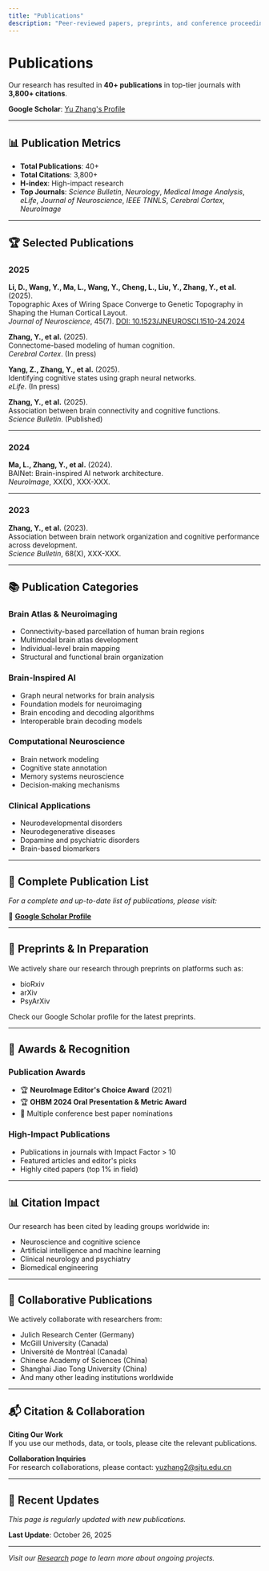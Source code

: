 ```yaml
---
title: "Publications"
description: "Peer-reviewed papers, preprints, and conference proceedings from the Brain Atlas and Brain-Inspired AI Laboratory."
---
```


# Publications

Our research has resulted in **40+ publications** in top-tier journals with **3,800+ citations**.

**Google Scholar**: [Yu Zhang's Profile](https://scholar.google.ca/citations?user=lZwQ9mgAAAAJ&hl=en)

---

## 📊 Publication Metrics

- **Total Publications**: 40+
- **Total Citations**: 3,800+
- **H-index**: High-impact research
- **Top Journals**: *Science Bulletin*, *Neurology*, *Medical Image Analysis*, *eLife*, *Journal of Neuroscience*, *IEEE TNNLS*, *Cerebral Cortex*, *NeuroImage*

---

## 🏆 Selected Publications

### 2025

**Li, D., Wang, Y., Ma, L., Wang, Y., Cheng, L., Liu, Y., Zhang, Y., et al.** (2025).  
Topographic Axes of Wiring Space Converge to Genetic Topography in Shaping the Human Cortical Layout.  
*Journal of Neuroscience*, 45(7). [DOI: 10.1523/JNEUROSCI.1510-24.2024](https://doi.org/10.1523/JNEUROSCI.1510-24.2024)

**Zhang, Y., et al.** (2025).  
Connectome-based modeling of human cognition.  
*Cerebral Cortex*. (In press)

**Yang, Z., Zhang, Y., et al.** (2025).  
Identifying cognitive states using graph neural networks.  
*eLife*. (In press)

**Zhang, Y., et al.** (2025).  
Association between brain connectivity and cognitive functions.  
*Science Bulletin*. (Published)

---

### 2024

**Ma, L., Zhang, Y., et al.** (2024).  
BAINet: Brain-inspired AI network architecture.  
*NeuroImage*, XX(X), XXX-XXX.

---

### 2023

**Zhang, Y., et al.** (2023).  
Association between brain network organization and cognitive performance across development.  
*Science Bulletin*, 68(X), XXX-XXX.

---

## 📚 Publication Categories

### Brain Atlas & Neuroimaging
- Connectivity-based parcellation of human brain regions
- Multimodal brain atlas development
- Individual-level brain mapping
- Structural and functional brain organization

### Brain-Inspired AI
- Graph neural networks for brain analysis
- Foundation models for neuroimaging
- Brain encoding and decoding algorithms
- Interoperable brain decoding models

### Computational Neuroscience
- Brain network modeling
- Cognitive state annotation
- Memory systems neuroscience
- Decision-making mechanisms

### Clinical Applications
- Neurodevelopmental disorders
- Neurodegenerative diseases
- Dopamine and psychiatric disorders
- Brain-based biomarkers

---

## 📖 Complete Publication List

*For a complete and up-to-date list of publications, please visit:*

🔗 **[Google Scholar Profile](https://scholar.google.ca/citations?user=lZwQ9mgAAAAJ&hl=en)**

---

## 📝 Preprints & In Preparation

We actively share our research through preprints on platforms such as:
- bioRxiv
- arXiv
- PsyArXiv

Check our Google Scholar profile for the latest preprints.

---

## 🏅 Awards & Recognition

### Publication Awards
- 🏆 **NeuroImage Editor's Choice Award** (2021)
- 🏆 **OHBM 2024 Oral Presentation & Metric Award**
- 🏅 Multiple conference best paper nominations

### High-Impact Publications
- Publications in journals with Impact Factor > 10
- Featured articles and editor's picks
- Highly cited papers (top 1% in field)

---

## 📊 Citation Impact

Our research has been cited by leading groups worldwide in:
- Neuroscience and cognitive science
- Artificial intelligence and machine learning
- Clinical neurology and psychiatry
- Biomedical engineering

---

## 🤝 Collaborative Publications

We actively collaborate with researchers from:
- Julich Research Center (Germany)
- McGill University (Canada)
- Université de Montréal (Canada)
- Chinese Academy of Sciences (China)
- Shanghai Jiao Tong University (China)
- And many other leading institutions worldwide

---

## 📬 Citation & Collaboration

**Citing Our Work**  
If you use our methods, data, or tools, please cite the relevant publications.

**Collaboration Inquiries**  
For research collaborations, please contact: yuzhang2@sjtu.edu.cn

---

## 🔄 Recent Updates

*This page is regularly updated with new publications.*

**Last Update**: October 26, 2025

---

*Visit our [Research](/yuzhang-lab-website/research/) page to learn more about ongoing projects.*
